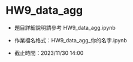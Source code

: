 # HW9_data_agg

- 題目詳細說明請參考 HW9_data_agg.ipynb

- 作業檔名格式：HW9_data_agg_你的名字.ipynb

- 截止時間：2023/11/30 14:00
